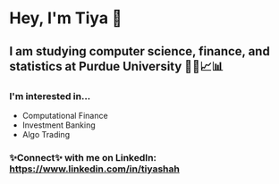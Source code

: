 # Hey, I'm Tiya 👋

## I am studying computer science, finance, and statistics at Purdue University 👩‍💻📈📊

### I'm interested in...
- Computational Finance
- Investment Banking
- Algo Trading

### ✨Connect✨ with me on LinkedIn: https://www.linkedin.com/in/tiyashah

